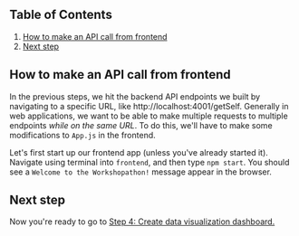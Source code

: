 ## Table of Contents
1. [How to make an API call from frontend](#how-to-make-an-api-call-from-frontend)
1. [Next step](#next-step)

## How to make an API call from frontend
In the previous steps, we hit the backend API endpoints we built by navigating to a specific URL, like http://localhost:4001/getSelf. Generally in web applications, we want to be able to make multiple requests to multiple endpoints _while on the same URL_. To do this, we'll have to make some modifications to `App.js` in the frontend.

Let's first start up our frontend app (unless you've already started it). Navigate using terminal into `frontend`, and then type `npm start`. You should see a `Welcome to the Workshopathon!` message appear in the browser.



## Next step
Now you're ready to go to [Step 4: Create data visualization dashboard.](4-Create-Data-Viz-Dashboard.md)